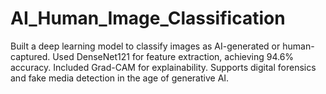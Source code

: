# AI_Human_Image_Classification
Built a deep learning model to classify images as AI-generated or human-captured. Used DenseNet121 for feature extraction, achieving 94.6% accuracy. Included Grad-CAM for explainability. Supports digital forensics and fake media detection in the age of generative AI.
